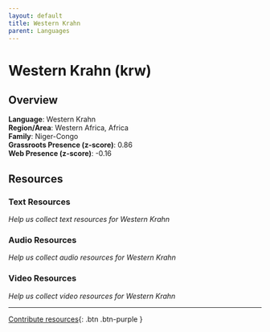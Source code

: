 ```yaml
---
layout: default
title: Western Krahn
parent: Languages
---
```


# Western Krahn (krw)

## Overview

**Language**: Western Krahn  
**Region/Area**: Western Africa, Africa  
**Family**: Niger-Congo  
**Grassroots Presence (z-score)**: 0.86  
**Web Presence (z-score)**: -0.16  

## Resources

### Text Resources
*Help us collect text resources for Western Krahn*

### Audio Resources
*Help us collect audio resources for Western Krahn*

### Video Resources
*Help us collect video resources for Western Krahn*

---

[Contribute resources](https://forms.office.com/e/1SfLJx3u1r){: .btn .btn-purple }
